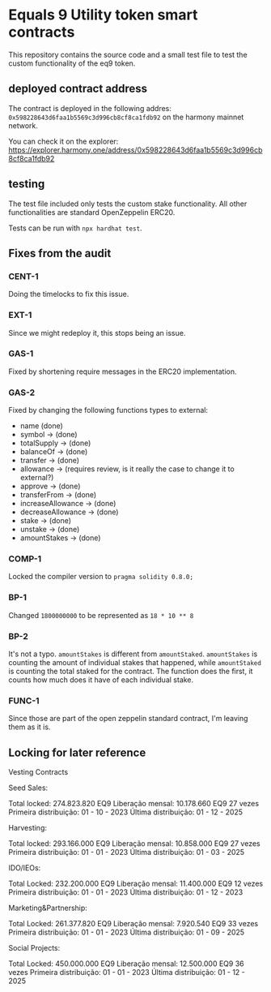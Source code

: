 # Equals 9 Utility token smart contracts

This repository contains the source code and a small test file to test the custom functionality of
the eq9 token.


## deployed contract address

The contract is deployed in the following addres: `0x598228643d6faa1b5569c3d996cb8cf8ca1fdb92`
on the harmony mainnet network.

You can check it on the explorer: https://explorer.harmony.one/address/0x598228643d6faa1b5569c3d996cb8cf8ca1fdb92

## testing 

The test file included only tests the custom stake functionality. All other functionalities are standard OpenZeppelin ERC20. 

Tests can be run with `npx hardhat test`.


## Fixes from the audit

### CENT-1 

Doing the timelocks to fix this issue.


### EXT-1

Since we might redeploy it, this stops being an issue.
### GAS-1

Fixed by shortening require messages in the ERC20 implementation.


### GAS-2 

Fixed by changing the following functions types to external:

- name (done)
- symbol -> (done)
- totalSupply -> (done)
- balanceOf -> (done)
- transfer -> (done)
- allowance -> (requires review, is it really the case to change it to external?)
- approve -> (done)
- transferFrom -> (done)
- increaseAllowance -> (done)
- decreaseAllowance -> (done)
- stake -> (done)
- unstake -> (done)
- amountStakes -> (done)


### COMP-1

Locked the compiler version to `pragma solidity 0.8.0;`


### BP-1
Changed  `1800000000`  to be represented as  `18 * 10 ** 8`

### BP-2

It's not a typo. `amountStakes` is different from `amountStaked`. `amountStakes` is counting the amount of individual 
stakes that happened, while `amountStaked` is counting the total staked for the contract. The function does the first, it counts how much does it have of each individual stake.

### FUNC-1

Since those are part of the open zeppelin standard contract, I'm leaving them as it is.


## Locking for later reference

Vesting Contracts 

Seed Sales: 

Total locked: 274.823.820 EQ9
Liberação mensal: 10.178.660 EQ9
27 vezes
Primeira distribuição: 01 - 10 - 2023
Última distribuição: 01 - 12 - 2025

Harvesting: 

Total locked: 293.166.000 EQ9
Liberação mensal: 10.858.000 EQ9
27 vezes
Primeira distribuição: 01 - 01 - 2023
Última distribuição: 01 - 03 - 2025

IDO/IEOs: 

Total Locked: 232.200.000 EQ9
Liberação mensal: 11.400.000 EQ9
12 vezes
Primeira distribuição: 01 - 01 - 2023
Última distribuição: 01 - 12 - 2023


Marketing&Partnership: 

Total Locked: 261.377.820 EQ9
Liberação mensal:  7.920.540 EQ9
33 vezes
Primeira distribuição: 01 - 01 - 2023
Última distribuição: 01 - 09 - 2025

Social Projects: 

Total Locked: 450.000.000 EQ9
Liberação mensal: 12.500.000 EQ9
36 vezes
Primeira distribuição: 01 - 01 - 2023
Última distribuição: 01 - 12 - 2025



